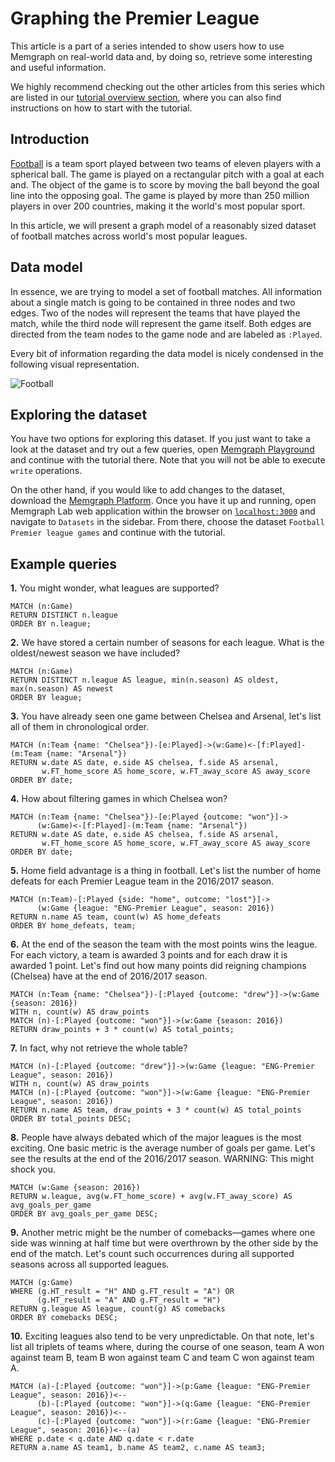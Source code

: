 # Graphing the Premier League

This article is a part of a series intended to show users how to use Memgraph on
real-world data and, by doing so, retrieve some interesting and useful
information.

We highly recommend checking out the other articles from this series which are
listed in our [tutorial overview section](/tutorials/overview.md), where you
can also find instructions on how to start with the tutorial.

## Introduction

[Football](https://en.wikipedia.org/wiki/Association_football) is a team sport
played between two teams of eleven players with a spherical ball. The game is
played on a rectangular pitch with a goal at each and. The object of the game is
to score by moving the ball beyond the goal line into the opposing goal. The
game is played by more than 250 million players in over 200 countries, making it
the world's most popular sport.

In this article, we will present a graph model of a reasonably sized dataset of
football matches across world's most popular leagues.

## Data model

In essence, we are trying to model a set of football matches. All information
about a single match is going to be contained in three nodes and two edges. Two
of the nodes will represent the teams that have played the match, while the
third node will represent the game itself. Both edges are directed from the team
nodes to the game node and are labeled as `:Played`.

Every bit of information regarding the data model is nicely condensed in the
following visual representation.

![Football](../../data/football_metagraph.png)

## Exploring the dataset

You have two options for exploring this dataset. If you just want to take a look
at the dataset and try out a few queries, open [Memgraph
Playground](https://playground.memgraph.com/sandbox/football-premier-league) and
continue with the tutorial there. Note that you will not be able to execute
`write` operations.

On the other hand, if you would like to add changes to the dataset, download the
[Memgraph Platform](https://memgraph.com/download#memgraph-platform). Once you
have it up and running, open Memgraph Lab web application within the browser on
[`localhost:3000`](http://localhost:3000) and navigate to `Datasets` in the
sidebar. From there, choose the dataset `Football Premier league games` and
continue with the tutorial.

## Example queries

**1\.** You might wonder, what leagues are supported?

```cypher
MATCH (n:Game)
RETURN DISTINCT n.league
ORDER BY n.league;
```

**2\.** We have stored a certain number of seasons for each league. What is the
oldest/newest season we have included?

```cypher
MATCH (n:Game)
RETURN DISTINCT n.league AS league, min(n.season) AS oldest, max(n.season) AS newest
ORDER BY league;
```

**3\.** You have already seen one game between Chelsea and Arsenal, let's list
all of them in chronological order.

```cypher
MATCH (n:Team {name: "Chelsea"})-[e:Played]->(w:Game)<-[f:Played]-(m:Team {name: "Arsenal"})
RETURN w.date AS date, e.side AS chelsea, f.side AS arsenal,
       w.FT_home_score AS home_score, w.FT_away_score AS away_score
ORDER BY date;
```

**4\.** How about filtering games in which Chelsea won?

```cypher
MATCH (n:Team {name: "Chelsea"})-[e:Played {outcome: "won"}]->
      (w:Game)<-[f:Played]-(m:Team {name: "Arsenal"})
RETURN w.date AS date, e.side AS chelsea, f.side AS arsenal,
       w.FT_home_score AS home_score, w.FT_away_score AS away_score
ORDER BY date;
```

**5\.** Home field advantage is a thing in football. Let's list the number of
home defeats for each Premier League team in the 2016/2017 season.

```cypher
MATCH (n:Team)-[:Played {side: "home", outcome: "lost"}]->
      (w:Game {league: "ENG-Premier League", season: 2016})
RETURN n.name AS team, count(w) AS home_defeats
ORDER BY home_defeats, team;
```

**6\.** At the end of the season the team with the most points wins the league.
For each victory, a team is awarded 3 points and for each draw it is awarded 1
point. Let's find out how many points did reigning champions (Chelsea) have at
the end of 2016/2017 season.

```cypher
MATCH (n:Team {name: "Chelsea"})-[:Played {outcome: "drew"}]->(w:Game {season: 2016})
WITH n, count(w) AS draw_points
MATCH (n)-[:Played {outcome: "won"}]->(w:Game {season: 2016})
RETURN draw_points + 3 * count(w) AS total_points;
```

**7\.** In fact, why not retrieve the whole table?

```cypher
MATCH (n)-[:Played {outcome: "drew"}]->(w:Game {league: "ENG-Premier League", season: 2016})
WITH n, count(w) AS draw_points
MATCH (n)-[:Played {outcome: "won"}]->(w:Game {league: "ENG-Premier League", season: 2016})
RETURN n.name AS team, draw_points + 3 * count(w) AS total_points
ORDER BY total_points DESC;
```

**8\.** People have always debated which of the major leagues is the most
exciting. One basic metric is the average number of goals per game. Let's see
the results at the end of the 2016/2017 season. WARNING: This might shock you.

```cypher
MATCH (w:Game {season: 2016})
RETURN w.league, avg(w.FT_home_score) + avg(w.FT_away_score) AS avg_goals_per_game
ORDER BY avg_goals_per_game DESC;
```

**9\.** Another metric might be the number of comebacks&mdash;games where one
side was winning at half time but were overthrown by the other side by the end
of the match. Let's count such occurrences during all supported seasons across
all supported leagues.

```cypher
MATCH (g:Game)
WHERE (g.HT_result = "H" AND g.FT_result = "A") OR
      (g.HT_result = "A" AND g.FT_result = "H")
RETURN g.league AS league, count(g) AS comebacks
ORDER BY comebacks DESC;
```

**10\.** Exciting leagues also tend to be very unpredictable. On that note,
let's list all triplets of teams where, during the course of one season, team A
won against team B, team B won against team C and team C won against team A.

```cypher
MATCH (a)-[:Played {outcome: "won"}]->(p:Game {league: "ENG-Premier League", season: 2016})<--
      (b)-[:Played {outcome: "won"}]->(q:Game {league: "ENG-Premier League", season: 2016})<--
      (c)-[:Played {outcome: "won"}]->(r:Game {league: "ENG-Premier League", season: 2016})<--(a)
WHERE p.date < q.date AND q.date < r.date
RETURN a.name AS team1, b.name AS team2, c.name AS team3;
```
